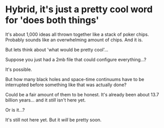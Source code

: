 # Hybrid, it's just a pretty cool word for 'does both things'

It's about 1,000 ideas all thrown together like a stack of poker chips. Probably sounds like an overwhelming amount of chips. And it is.

But lets think about 'what would be pretty cool'...

Suppose you just had a 2mb file that could configure everything...?

It's possible.

But how many black holes and space-time continuums have to be interrupted before something like that was actually done?

Could be a fair amount of them to be honest. It's already been about 13.7 billion years... and it *still* isn't here yet.

Or is it...?

It's still not here yet.
But it *will* be pretty soon.
